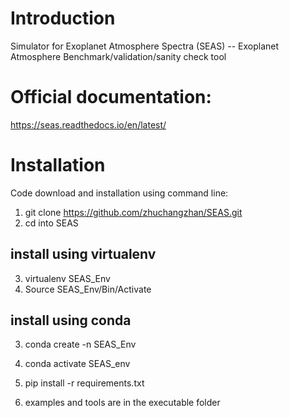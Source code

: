 # Introduction
Simulator for Exoplanet Atmosphere Spectra (SEAS)
-- Exoplanet Atmosphere Benchmark/validation/sanity check tool

# Official documentation:
https://seas.readthedocs.io/en/latest/



# Installation
Code download and installation using command line:

1. git clone https://github.com/zhuchangzhan/SEAS.git
2. cd into SEAS

## install using virtualenv

3. virtualenv SEAS_Env
4. Source SEAS_Env/Bin/Activate


## install using conda

3. conda create -n SEAS_Env
4. conda activate SEAS_env


5. pip install -r requirements.txt
6. examples and tools are in the executable folder